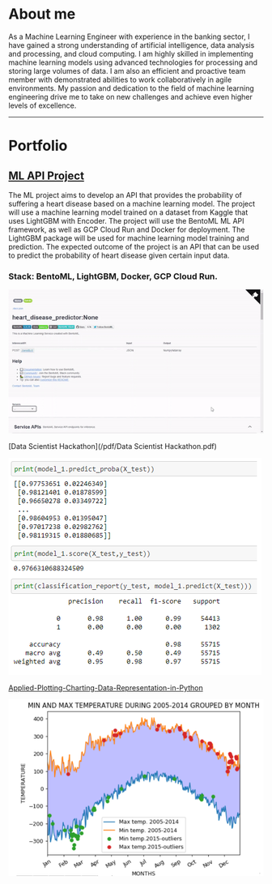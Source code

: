 # About me <br>
As a Machine Learning Engineer with experience in the banking sector, I have gained a strong understanding of artificial intelligence, data analysis and processing, and cloud computing. I am highly skilled in implementing machine learning models using advanced technologies for processing and storing large volumes of data. I am also an efficient and proactive team member with demonstrated abilities to work collaboratively in agile environments. My passion and dedication to the field of machine learning engineering drive me to take on new challenges and achieve even higher levels of excellence.
<br>

---

# Portfolio <br>

## [ML API Project](https://github.com/Rasecado/ML_project)<br>
The ML project aims to develop an API that provides the probability of suffering a heart disease based on a machine learning model. The project will use a machine learning model trained on a dataset from Kaggle that uses LightGBM with Encoder. The project will use the BentoML ML API framework, as well as GCP Cloud Run and Docker for deployment. The LightGBM package will be used for machine learning model training and prediction. The expected outcome of the project is an API that can be used to predict the probability of heart disease given certain input data.

### Stack: BentoML, LightGBM, Docker, GCP Cloud Run. 
<img src="images/mlops_rimac.gif?raw=true"/>
<br>

[Data Scientist Hackathon](/pdf/Data Scientist Hackathon.pdf)
<br>

<img src="images/Hackaton1.png?raw=true"/>
<br>

[Applied-Plotting-Charting-Data-Representation-in-Python](https://github.com/Rasecado/Applied-Plotting-Charting-Data-Representation-in-Python/blob/main/Assignment2.ipynb)
<br>

<img src="images/assignment 2.png?raw=true"/>

<br><br>

